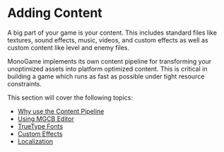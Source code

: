 # Adding Content

A big part of your game is your content.  This includes standard files like textures, sound effects, music, videos, and custom effects as well as custom content like level and enemy files.

MonoGame implements its own content pipeline for transforming your unoptimized assets into platform optimized content.  This is critical in building a game which runs as fast as possible under tight resource constraints.

This section will cover the following topics:

- [Why use the Content Pipeline](why_content_pipeline.md)
- [Using MGCB Editor](using_mgcb_editor.md)
- [TrueType Fonts](adding_ttf_fonts.md)
- [Custom Effects](custom_effects.md)
- [Localization](localization.md)
